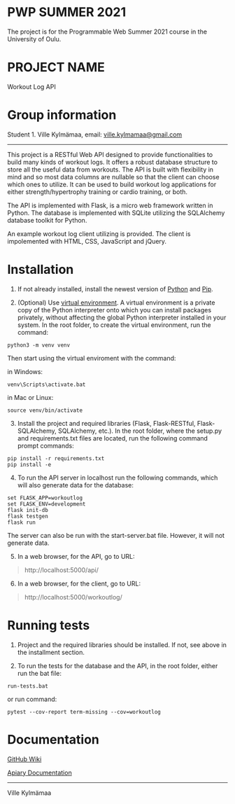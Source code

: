 # PWP SUMMER 2021

The project is for the Programmable Web Summer 2021 course in the University of Oulu.



# PROJECT NAME

Workout Log API



# Group information
Student 1. Ville Kylmämaa, email: ville.kylmamaa@gmail.com

---

This project is a RESTful Web API designed to provide functionalities to build many kinds of workout logs. It offers a robust database structure to store all the useful data from workouts. The API is built with flexibility in mind and so most data columns are nullable so that the client can choose which ones to utilize. It can be used to build workout log applications for either strength/hypertrophy training or cardio training, or both.

The API is implemented with Flask, is a micro web framework written in Python. The database is implemented with SQLite utilizing the SQLAlchemy database toolkit for Python.

An example workout log client utilizing is provided. The client is impolemented with HTML, CSS, JavaScript and jQuery.



# Installation

1. If not already installed, install the newest version of [Python](https://www.python.org/downloads/) and [Pip](https://pypi.org/project/pip/).

2. (Optional) Use [virtual environment](https://docs.python.org/3/tutorial/venv.html). A virtual environment is a private copy of the Python interpreter onto which you can install packages privately, without affecting the global Python interpreter installed in your system. In the root folder, to create the virtual environment, run the command:

```
python3 -m venv venv
```

Then start using the virtual enviroment with the command:

in Windows:

```
venv\Scripts\activate.bat
```

in Mac or Linux:

```
source venv/bin/activate
```


3. Install the project and required libraries (Flask, Flask-RESTful, Flask-SQLAlchemy, SQLAlchemy, etc.). In the root folder, where the setup.py and requirements.txt files are located, run the following command prompt commands:
 
 ```
 pip install -r requirements.txt
 pip install -e
 ```

4. To run the API server in localhost run the following commands, which will also generate data for the database:

```
set FLASK_APP=workoutlog
set FLASK_ENV=development
flask init-db
flask testgen
flask run
```

The server can also be run with the start-server.bat file. However, it will not generate data.


5. In a web browser, for the API, go to URL: 

>http://localhost:5000/api/

6. In a web browser, for the client, go to URL:

>http://localhost:5000/workoutlog/



# Running tests

1. Project and the required libraries should be installed. If not, see above in the installment section.

2. To run the tests for the database and the API, in the root folder, either run the bat file:

```
run-tests.bat
```

or run command:

```
pytest --cov-report term-missing --cov=workoutlog
```


# Documentation

[GitHub Wiki](https://github.com/VilleKylmamaa/WorkoutLogAPI/wiki)

[Apiary Documentation](https://workoutlogapi.docs.apiary.io/#)



---

Ville Kylmämaa



